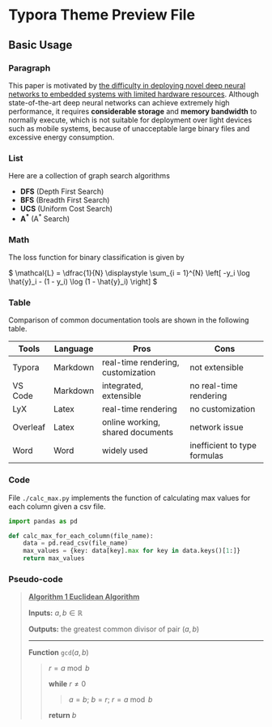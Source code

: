 # Typora Theme Preview File

## Basic Usage

### Paragraph

This paper is motivated by <u>the difficulty in deploying novel deep neural networks to embedded systems with limited hardware resources</u>. Although state-of-the-art deep neural networks can achieve extremely high performance, it requires **considerable storage** and **memory bandwidth** to normally execute, which is not suitable for deployment over light devices such as mobile systems, because of unacceptable large binary files and excessive energy consumption.

### List

Here are a collection of graph search algorithms

- **DFS** (Depth First Search)
- **BFS** (Breadth First Search)
- **UCS** (Uniform Cost Search)
- **A$^*$** (A$^*$ Search)

### Math

The loss function for binary classification is given by

$ \mathcal{L} = \dfrac{1}{N} \displaystyle \sum_{i = 1}^{N} \left[ -y_i \log \hat{y}_i - (1 - y_i) \log (1 - \hat{y}_i) \right] $

### Table

Comparison of common documentation tools are shown in the following table.

| **Tools** | **Language** | **Pros**                           | **Cons**                     |
| --------- | ------------ | ---------------------------------- | ---------------------------- |
| Typora    | Markdown     | real-time rendering, customization | not extensible               |
| VS Code   | Markdown     | integrated, extensible             | no real-time rendering       |
| LyX       | Latex        | real-time rendering                | no customization             |
| Overleaf  | Latex        | online working, shared documents   | network issue                |
| Word      | Word         | widely used                        | inefficient to type formulas |

### Code

File `./calc_max.py` implements the function of calculating max values for each column given a csv file.

```python
import pandas as pd

def calc_max_for_each_column(file_name):
    data = pd.read_csv(file_name)
    max_values = {key: data[key].max for key in data.keys()[1:]}
    return max_values
```

### Pseudo-code

> **<u>Algorithm 1 Euclidean Algorithm</u>**
>
> **Inputs:** $a, b \in \mathbb{R}$
>
> **Outputs:** the greatest common divisor of pair $(a, b)$
>
> ---
>
> **Function** $\texttt{gcd} (a, b)$
>
> > $r = a \ \operatorname{mod} \ b$
> >
> > **while** $r \neq 0$
> >
> > > $a = b$; $b = r$; $r = a \ \operatorname{mod} \ b$
> >
> > **return** $b$

